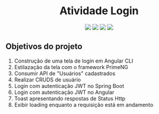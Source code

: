 <h1 align="center"> Atividade Login </h1>
<p align="center">
    <img src="https://img.shields.io/badge/Angular%20-%23F7DF1E.svg?&style=for-the-badge&color=DD0031" />
    <img src="https://img.shields.io/badge/Primeng%20-%23F7DF1E.svg?&style=for-the-badge&color=7044A3" />
    <img src="https://img.shields.io/badge/Java%20-%23F7DF1E.svg?&style=for-the-badge&color=7044A3" />
    <img src="https://img.shields.io/badge/Springboot%20-%23F7DF1E.svg?&style=for-the-badge&color=7044A3" />
</p>


<h2> Objetivos do projeto </h2>
<ol>
    <li>Construção de uma tela de login em Angular CLI</li>
    <li>Estilazação da tela com o framework PrimeNG</li>
    <li>Consumir API de "Usuários" cadastrados</li>
    <li>Realizar CRUDS de usuário</li>
    <li>Login com autenticação JWT no Spring Boot</li>
    <li>Login com autenticação JWT no Angular</li>
    <li>Toast apresentando respostas de Status Http</li>
    <li>Exibir loading enquanto a requisição está em andamento</li>
</ol>
<br>
